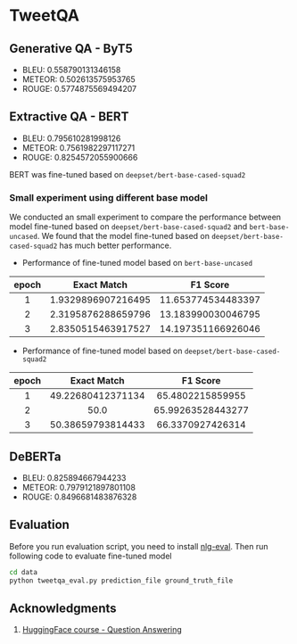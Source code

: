 # TweetQA

## Generative QA - ByT5

* BLEU: 0.558790131346158  
* METEOR: 0.502613575953765  
* ROUGE: 0.5774875569494207

## Extractive QA - BERT

* BLEU: 0.795610281998126  
* METEOR: 0.7561982297117271  
* ROUGE: 0.8254572055900666

BERT was fine-tuned based on `deepset/bert-base-cased-squad2`

### Small experiment using different base model

We conducted an small experiment to compare the performance between model fine-tuned based on `deepset/bert-base-cased-squad2` and `bert-base-uncased`. We found that the model fine-tuned based on `deepset/bert-base-cased-squad2` has much better performance.  

* Performance of fine-tuned model based on `bert-base-uncased`
  
| **epoch** | **Exact Match** | **F1 Score** |
| :---: | :---: | :---:|
| 1 | 1.9329896907216495 | 11.653774534483397 |
| 2 | 2.3195876288659796 | 13.183990030046795 |
| 3 | 2.8350515463917527 | 14.197351166926046 |

* Performance of fine-tuned model based on `deepset/bert-base-cased-squad2`
  
| **epoch** | **Exact Match** | **F1 Score** |
| :---: | :---: | :---:|
| 1 | 49.22680412371134 | 65.4802215859955 |
| 2 | 50.0 | 65.99263528443277 |
| 3 | 50.38659793814433 | 66.3370927426314 |

## DeBERTa

* BLEU: 0.825894667944233
* METEOR: 0.7979121897801108
* ROUGE: 0.8496681483876328

## Evaluation

Before you run evaluation script, you need to install [nlg-eval](https://github.com/Maluuba/nlg-eval). Then run following code to evaluate fine-tuned model

```bash
cd data
python tweetqa_eval.py prediction_file ground_truth_file
```

## Acknowledgments

1. [HuggingFace course - Question Answering](https://huggingface.co/course/chapter7/7?fw=pt)
